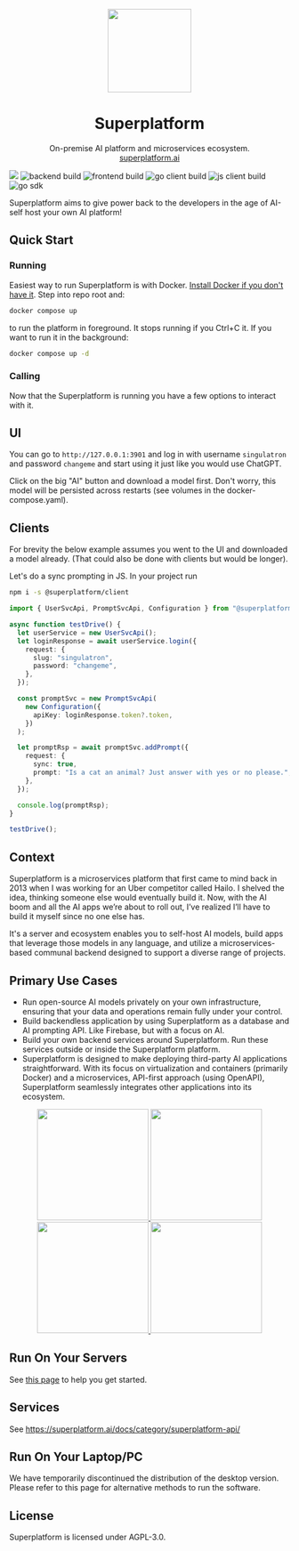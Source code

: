 <p align="center">
  <img width="150px" src="https://singulatron.com/assets/logo_circled_grey.svg?v=1" />
  <div align="center">
    <span>
      <h1>Superplatform</h1>
    </span>
    <div>On-premise AI platform and microservices ecosystem.</div>
    <div>
      <a href="https://superplatform.ai">superplatform.ai</a> 
    </div>
  </div>
</p>

[![](https://dcbadge.limes.pink/api/server/https://discord.gg/eRXyzeXEvM)](https://discord.gg/eRXyzeXEvM)
![backend build](https://github.com/singulatron/superplatform/actions/workflows/backend-build-github.yaml/badge.svg)
![frontend build](https://github.com/singulatron/superplatform/actions/workflows/frontend-container-build-github.yaml/badge.svg)
![go client build](https://github.com/singulatron/superplatform/actions/workflows/go-client-build.yaml/badge.svg)
![js client build](https://github.com/singulatron/superplatform/actions/workflows/js-client-build.yaml/badge.svg)
![go sdk](https://github.com/singulatron/superplatform/actions/workflows/go-sdk-build.yaml/badge.svg)

Superplatform aims to give power back to the developers in the age of AI-self host your own AI platform!

## Quick Start

### Running

Easiest way to run Superplatform is with Docker. [Install Docker if you don't have it](https://docs.docker.com/engine/install/).
Step into repo root and:

```sh
docker compose up
```

to run the platform in foreground. It stops running if you Ctrl+C it. If you want to run it in the background:

```sh
docker compose up -d
```

### Calling

Now that the Superplatform is running you have a few options to interact with it.

## UI

You can go to `http://127.0.0.1:3901` and log in with username `singulatron` and password `changeme` and start using it just like you would use ChatGPT.

Click on the big "AI" button and download a model first. Don't worry, this model will be persisted across restarts (see volumes in the docker-compose.yaml).

## Clients

For brevity the below example assumes you went to the UI and downloaded a model already. (That could also be done with clients but would be longer).

Let's do a sync prompting in JS. In your project run

```sh
npm i -s @superplatform/client
```

```ts
import { UserSvcApi, PromptSvcApi, Configuration } from "@superplatform/client";

async function testDrive() {
  let userService = new UserSvcApi();
  let loginResponse = await userService.login({
    request: {
      slug: "singulatron",
      password: "changeme",
    },
  });

  const promptSvc = new PromptSvcApi(
    new Configuration({
      apiKey: loginResponse.token?.token,
    })
  );

  let promptRsp = await promptSvc.addPrompt({
    request: {
      sync: true,
      prompt: "Is a cat an animal? Just answer with yes or no please.",
    },
  });

  console.log(promptRsp);
}

testDrive();
```

##

## Context

Superplatform is a microservices platform that first came to mind back in 2013 when I was working for an Uber competitor called Hailo. I shelved the idea, thinking someone else would eventually build it. Now, with the AI boom and all the AI apps we’re about to roll out, I’ve realized I’ll have to build it myself since no one else has.

It's a server and ecosystem enables you to self-host AI models, build apps that leverage those models in any language, and utilize a microservices-based communal backend designed to support a diverse range of projects.

## Primary Use Cases

- Run open-source AI models privately on your own infrastructure, ensuring that your data and operations remain fully under your control.
- Build backendless application by using Superplatform as a database and AI prompting API. Like Firebase, but with a focus on AI.
- Build your own backend services around Superplatform. Run these services outside or inside the Superplatform platform.
- Superplatform is designed to make deploying third-party AI applications straightforward. With its focus on virtualization and containers (primarily Docker) and a microservices, API-first approach (using OpenAPI), Superplatform seamlessly integrates other applications into its ecosystem.

<p align="center">
  <a href="https://singulatron.com/assets/chat.png?refresh=3" target="_blank">
    <img width="200px" src="https://singulatron.com/assets/thumbnail/chat.png?refresh=3" />
  </a>
  <a href="https://singulatron.com/assets/model-explorer.png?refresh=3" target="_blank">
    <img width="200px" src="https://singulatron.com/assets/thumbnail/model-explorer.png?refresh=3" />
  </a>
  <a href="https://singulatron.com/assets/permissions.png?refresh=3" target="_blank">
    <img width="200px" src="https://singulatron.com/assets/thumbnail/permissions.png?refresh=3" />
  </a>
  <a href="https://singulatron.com/assets/api.png?refresh=3" target="_blank">
    <img width="200px" src="https://singulatron.com/assets/thumbnail/api.png?refresh=3" />
  </a>
</p>

## Run On Your Servers

See [this page](https://superplatform.ai/docs/category/running) to help you get started.

## Services

See https://superplatform.ai/docs/category/superplatform-api/

## Run On Your Laptop/PC

We have temporarily discontinued the distribution of the desktop version. Please refer to this page for alternative methods to run the software.

## License

Superplatform is licensed under AGPL-3.0.
